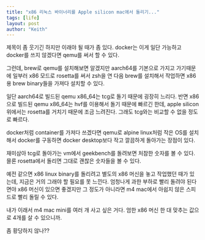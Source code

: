 ```yaml
---
title: "x86 리눅스 바이너리를 Apple silicon mac에서 돌리기..."
tags: [life]
layout: post
author: "Keith"
---
```


제목이 좀 웃기긴 하지만 이래야 될 때가 좀 있다. docker는 이게 일단 가능하고 docker를 쓰지 않겠다면 qemu를 써서 할 수 있다.

그런데, brew로 qemu를 설치해보면 알겠지만 aarch64를 기본으로 가지고 가기때문에 일부러 x86 모드로 rosetta를 써서 zsh을 연 다음 brew를 설치해서 작업하면 x86용 brew binary들을 가져다 설치할 수 있다.

일단 aarch64로 빌드된 qemu x86_64는 tcg로 돌기 때문에 굉장히 느리다. 반면 x86으로 빌드된 qemu x86_64는 hvf를 이용해서 돌기 때문에 빠르긴 한데, apple silicon위에서는 rosetta를 거치기 때문에 조금 느려진다. 그래도 tcg와는 비교할 수 없을 정도로 빠르다.

docker처럼 container를 가져다 쓰겠다면 qemu로 alpine linux처럼 작은 OS를 설치해서 docker를 구동하면 docker desktop보다 작고 깔끔하게 돌아가는 장점이 있다.

재미삼아 tcg로 돌아가는 vm에서 geekbench를 돌려보면 처참한 숫자를 볼 수 있다. 믈론 rosetta에서 돌리면 그대로 괜찮은 숫자들을 볼 수 있다.

예전 같으면 x86 linux binary를 돌리려고 별도의 x86 머신을 놓고 작업했던 때가 있는데, 지금은 거의 그래야 할 필요를 못 느낀다. 엄청나게 과한 부하로 빨리 돌려야 된다면야 x86 머신이 있으면 좋겠지만 그 정도가 아니라면 m4 mac에서 아쉽지 않은 스피드로 빨리 돌릴 수 있다.

내가 이래서 m4 mac mini를 여러 개 사고 싶은 거다. 엄한 x86 머신 한 대 맞추는 값으로 4개를 살 수 있으니까.

좀 황당하지 않나??